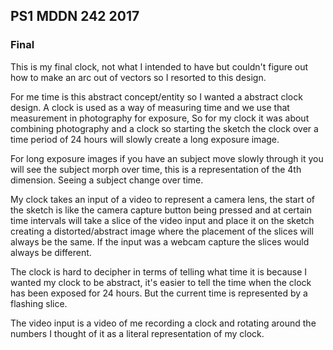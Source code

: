 ## PS1 MDDN 242 2017

### Final 

This is my final clock, not what I intended to have but couldn't figure out how to make an arc out of vectors so I resorted to this design.

 For me time is this abstract concept/entity so I wanted a abstract clock design.
 A clock is used as a way of measuring time and we use that measurement in photography for exposure, So for my clock it was about combining photography and a clock so starting the sketch the clock over a time period of 24 hours will slowly create a long exposure image. 

 For long exposure images if you have an subject move slowly through it you will see the subject morph over time, this is a representation of the 4th dimension. Seeing a subject change over time.

 My clock takes an input of a video to represent a camera lens, the start of the sketch is like the camera capture button being pressed and at certain time intervals will take a slice of the video input and place it on the sketch creating a distorted/abstract image where the placement of the slices will always be the same. If the input was a webcam capture the slices would always be different.

 The clock is hard to decipher in terms of telling what time it is because I wanted my clock to be abstract, it's easier to tell the time when the clock has been exposed for 24 hours. But the current time is represented by a flashing slice.

 The video input is a video of me recording a clock and rotating around the numbers I thought of it as a literal representation of my clock.












